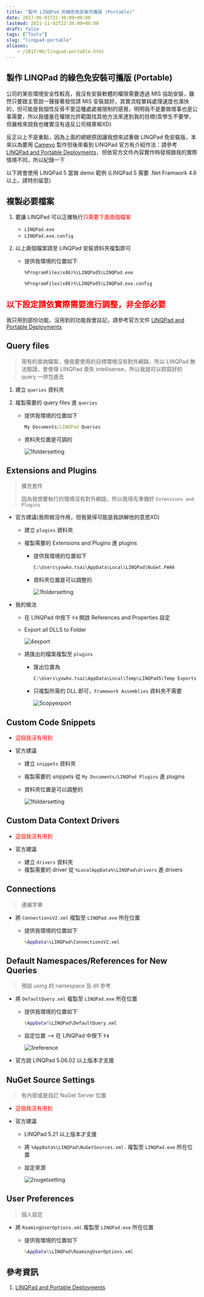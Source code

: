 ```yaml
---
title: "製作 LINQPad 的綠色免安裝可攜版 (Portable)"
date: 2017-06-01T22:30:00+08:00
lastmod: 2021-11-02T22:30:09+08:00
draft: false
tags: ["Tools"]
slug: "linqpad-portable"
aliases:
    - /2017/06/linqpad-portable.html
---
```


## 製作 LINQPad 的綠色免安裝可攜版 (Portable)

公司的某些環境安全性較高，我沒有安裝軟體的權限需要透過 MIS 協助安裝，雖然只要跟主管說一聲接著發信請 MIS 安裝就好，其實流程單純處理速度也滿快的，但可能是我個性反骨不愛這種處處被限制的感覺，明明我不是要做壞事也是公事需要，所以我儘量在權限允許範圍找其他方法來達到我的目標(乖學生不要學，但嚴格來說我也確實沒有違反公司規章嘛XD)

反正以上不是重點，因為上面的總總原因讓我想來試著做 LINQPad 免安裝版，本來以為要用 [Cameyo](http://www.azofreeware.com/2010/09/cameyo-14.html) 製作但後來看到 LINQPad 官方有介紹作法：請參考 [LINQPad and Portable Deployments](https://www.linqpad.net/PortableDeployment.aspx)，但依官方文件內容實作時發現跟我的實際情境不同，所以紀錄一下

以下將會使用 LINQPad 5 當做 demo 範例 (LINQPad 5 需要 .Net Framwork 4.6 以上，請特別留意)

## 複製必要檔案

1. 要讓 LINQPad 可以正確執行<span style="color:red">只需要下面兩個檔案</span>

    - `LINQPad.exe`
    - `LINQPad.exe.config`

2. 以上兩個檔案請至 LINQPad 安裝資料夾複製即可

    - 提供我環境的位置如下

        ```cmd
        %ProgramFiles(x86)%\LINQPad5\LINQPad.exe
        ```

        ```cmd
        %ProgramFiles(x86)%\LINQPad5\LINQPad.exe.config
        ```

## <span style="color:red">以下設定請依實際需要進行調整，非全部必要</span>

我只用到部份功能，沒用到的功能我會註記，請參考官方文件 [LINQPad and Portable Deployments](https://www.linqpad.net/PortableDeployment.aspx)

## Query files

> 現有的查詢檔案，像我要使用的目標環境沒有對外網路，所以 LINQPad 無法驗證，會使得 LINQPad 喪失 intellisense，所以我就可以把寫好的 query 一併包進去

1. 建立 `queries` 資料夾
2. 複製需要的 query files 進 `queries`

    - 提供我環境的位置如下

        ```cmd
        My Documents/LINQPad Queries
        ```

    - 資料夾位置是可調的

        ![1foldersetting](https://cloud.githubusercontent.com/assets/3851540/26669607/1c10fc84-46e1-11e7-803e-7a70c7922a52.png)

## Extensions and Plugins

> 擴充套件
>
> 因為我想要執行的環境沒有對外網路，所以我得先準備好 `Extensions and Plugins`

- 官方建議(我照做沒作用，但我覺得可能是我誤解他的意思XD)

  - 建立 `plugins` 資料夾
  - 複製需要的 Extensions and Plugins 進 plugins

    - 提供我環境的位置如下

        ```cmd
        C:\Users\yowko.tsai\AppData\Local\LINQPad\NuGet.FW46
        ```

    - 資料夾位置是可以調整的

        ![1foldersetting](https://cloud.githubusercontent.com/assets/3851540/26669607/1c10fc84-46e1-11e7-803e-7a70c7922a52.png)

- 我的做法

  - 在 LINQPad 中按下 `F4` 開啟 References and Properties 設定
  - Export all DLLS to Folder

    ![4export](https://cloud.githubusercontent.com/assets/3851540/26669610/1c34a724-46e1-11e7-9b1d-a11890485406.png)

  - 將匯出的檔案複製至 `plugins`

    - 匯出位置為

        ```cmd
        C:\Users\yowko.tsai\AppData\Local\Temp\LINQPad5\Temp Exports
        ```

    - 只複製所需的 DLL 即可，`Framework Assemblies` 資料夾不需要

        ![5copyexport](https://cloud.githubusercontent.com/assets/3851540/26669611/1c41466e-46e1-11e7-8a8f-97e3d459d661.png)

## Custom Code Snippets

- <span style="color:red">這個我沒有用到</span>
- 官方建議

  - 建立 `snippets` 資料夾
  - 複製需要的 snippets 從 `My Documents/LINQPad Plugins` 進 plugins
  - 資料夾位置是可以調整的

    ![1foldersetting](https://cloud.githubusercontent.com/assets/3851540/26669607/1c10fc84-46e1-11e7-803e-7a70c7922a52.png)

## Custom Data Context Drivers

- <span style="color:red">這個我沒有用到</span>
- 官方建議

  - 建立 `drivers` 資料夾
  - 複製需要的 driver 從 `%LocalAppData%\LINQPad\drivers` 進 drivers

## Connections

> 連線字串

- 將 `ConnectionsV2.xml` 複製至 `LINQPad.exe` 所在位置

  - 提供我環境的位置如下

    ```cmd
    %AppData%\LINQPad\ConnectionsV2.xml
    ```

## Default Namespaces/References for New Queries

> 預設 using 的 namespace 及 dll 參考

- 將 `DefaultQuery.xml` 複製至 `LINQPad.exe` 所在位置

  - 提供我環境的位置如下

    ```cmd
    %AppData%\LINQPad\DefaultQuery.xml
    ```

  - 設定位置 --> 在 LINQPad 中按下 `F4`

    ![3reference](https://cloud.githubusercontent.com/assets/3851540/26669609/1c197bca-46e1-11e7-91e6-585bc493e403.png)

- 官方說 LINQPad 5.06.02 以上版本才支援

## NuGet Source Settings

> 有內部或是自訂 NuGet Server 位置

- <span style="color:red">這個我沒有用到</span>
- 官方建議

  - LINQPad 5.21 以上版本才支援
  - 將 `%AppData%\LINQPad\NuGetSources.xml.` 複製至 `LINQPad.exe` 所在位置
  - 設定來源

    ![2nugetsetting](https://cloud.githubusercontent.com/assets/3851540/26669608/1c175db8-46e1-11e7-886c-aec2dd838df3.png)

## User Preferences

> 個人設定

- 將 `RoamingUserOptions.xml` 複製至 `LINQPad.exe` 所在位置

  - 提供我環境的位置如下

    ```cmd
    %AppData%\LINQPad\RoamingUserOptions.xml
    ```

## 參考資訊

1. [LINQPad and Portable Deployments](https://www.linqpad.net/PortableDeployment.aspx)
